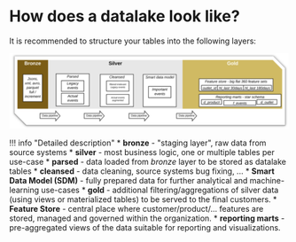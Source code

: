 # How does a datalake look like?

It is recommended to structure your tables into the following layers:
 
![bronze, silver, gold](images/bronze_silver_gold.png)

!!! info "Detailed description"
    * **bronze** - "staging layer", raw data from source systems
    * **silver** - most business logic, one or multiple tables per use-case
        * **parsed** - data loaded from *bronze* layer to be stored as datalake tables
        * **cleansed** - data cleaning, source systems bug fixing, ...
        * **Smart Data Model (SDM)** - fully prepared data for further analytical and machine-learning use-cases
    * **gold** - additional filtering/aggregations of silver data (using views or materialized tables) to be served to the final customers.
        * **Feature Store** - central place where customer/product/... features are stored, managed and governed within the organization.
        * **reporting marts** - pre-aggregated views of the data suitable for reporting and visualizations.
